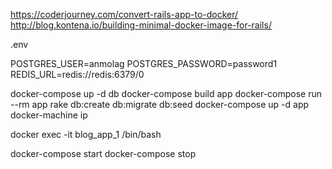 https://coderjourney.com/convert-rails-app-to-docker/
http://blog.kontena.io/building-minimal-docker-image-for-rails/

.env

POSTGRES_USER=anmolag
POSTGRES_PASSWORD=password1
REDIS_URL=redis://redis:6379/0

docker-compose up -d db
docker-compose build app
docker-compose run --rm app rake db:create db:migrate db:seed
docker-compose up -d app
docker-machine ip
<!--192.168.99.100:8080-->
docker exec -it blog_app_1 /bin/bash

docker-compose start
docker-compose stop